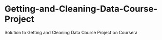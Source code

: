 # Getting-and-Cleaning-Data-Course-Project
Solution to Getting and Cleaning Data Course Project on Coursera
